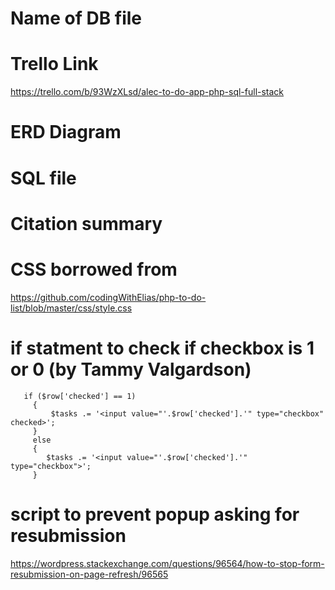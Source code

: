# Name of DB file

# Trello Link

https://trello.com/b/93WzXLsd/alec-to-do-app-php-sql-full-stack

# ERD Diagram

# SQL file

# Citation summary

# CSS borrowed from

https://github.com/codingWithElias/php-to-do-list/blob/master/css/style.css

# if statment to check if checkbox is 1 or 0 (by Tammy Valgardson)
       if ($row['checked'] == 1)
         {
             $tasks .= '<input value="'.$row['checked'].'" type="checkbox" checked>';
         }
         else
         {
            $tasks .= '<input value="'.$row['checked'].'" type="checkbox">';
         }

<!-- instead of having this inside the sprintf 
//   `<input value="%d" type="checkbox">
                // $row['checked'],    `          -->

# script to prevent popup asking for resubmission

https://wordpress.stackexchange.com/questions/96564/how-to-stop-form-resubmission-on-page-refresh/96565


